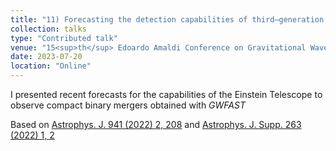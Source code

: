 ```yaml
---
title: "11) Forecasting the detection capabilities of third–generation gravitational–wave detectors using *GWFAST*"
collection: talks
type: "Contributed talk"
venue: "15<sup>th</sup> Edoardo Amaldi Conference on Gravitational Waves"
date: 2023-07-20
location: "Online"
---
```


I presented recent forecasts for the capabilities of the Einstein Telescope to observe compact binary mergers obtained with *GWFAST*

Based on [Astrophys. J. 941 (2022) 2, 208](https://doi.org/10.3847/1538-4357/ac9cd4) and [Astrophys. J. Supp. 263 (2022) 1, 2](https://iopscience.iop.org/article/10.3847/1538-4365/ac9129)